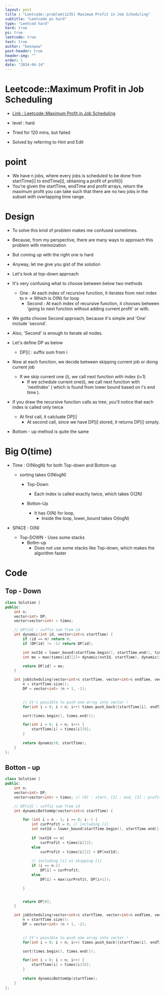 ```yaml
---
layout: post
title : "Leetcode::problem(1235) Maximum Profit in Job Scheduling"
subtitle: "Leetcode ps hard"
type: "Leetcod hard"
hard: true
ps: true
leetcode: true
text: true
author: "beenpow"
post-header: true
header-img: ""
order: 1
date: "2024-04-14"
---
```


# Leetcode::Maximum Profit in Job Scheduling
- [Link : Leetcode::Maximum Profit in Job Scheduling](https://leetcode.com/problems/maximum-profit-in-job-scheduling/)

- level : hard
- Tried for 120 mins, but failed
- Solved by referring to Hint and Edit 

# point
- We have n jobs, where every jobs is scheduled to be done from startTime[i] to endTime[i], obtaining a profit of profit[i]
- You're given the startTime, endTime and profit arrays, return the maximum profit you can take such that there are no two jobs in the subset with overlapping time range.

# Design
- To solve this kind of problem makes me confused sometimes.
- Because, from my perspective, there are many ways to approach this problem with memoization
- But coming up with the right one is hard
- Anyway, let me give you gist of the solution
- Let's look at top-down approach
- It's very confusing what to choose between below two methods
  - One : At each index of recursive function, it iterates from next index to n -> Which is O(N) for loop
	- Second : At each index of recursive function, it chooses between 'going to next function without adding current profit' or with.
- We gotta choose Second approach, because it's simple and 'One' include 'second'.
- Also, 'Second' is enough to iterate all nodes.
- Let's define DP as below
  - DP[i] : suffix sum from i
- Now at each function, we decide between skipping current job or doing current job
  - If we skip current one (i), we call next function with index (i+1)
	- If we schedule current one(i), we call next function with 'nextIndex' ( which is found from lower bound based on i's end time ).
- If you draw the recursive function calls as tree, you'll notice that each index is called only twice
  - At first call, it calcluate DP[i]
	- At second call, since we have DP[i] stored, it returns DP[i] simply.

- Bottom - up method is quite the same

# Big O(time)
- Time : O(NlogN) for both Top-down and Bottom-up
  - sorting takes O(NlogN)
	- Top-Down
	  - Each index is called exactly twice, which takes O(2N)
		
	- Botton-Up
	  - It has O(N) for loop,
		  - Inside the loop, lower_bound takes O(logN)

- SPACE : O(N)
  - Top-DOWN
		- Uses some stacks
	- Bottm-up
		- Does not use some stacks like Top-down, which makes the algorithm faster

# Code


## Top - Down

```cpp
class Solution {
public:
    int n;
    vector<int> DP;
    vector<vector<int> > times;

    // DP[id] : suffix sum from id
    int dynamic(int id, vector<int>& startTime) {
        if (id == n) return 0;
        if (DP[id] != -1) return DP[id];

        int nxtId = lower_bound(startTime.begin(), startTime.end(), times[id][1]) - startTime.begin();
        int mx = max(times[id][2]+ dynamic(nxtId, startTime), dynamic(id+1, startTime));

        return DP[id] = mx;
    }

    int jobScheduling(vector<int>& startTime, vector<int>& endTime, vector<int>& profit) {
        n = startTime.size();
        DP = vector<int> (n + 1, -1);
        

        // It's possible to push one array into vector !
        for(int i = 0; i < n; i++) times.push_back({startTime[i], endTime[i], profit[i]});

        sort(times.begin(), times.end());

        for(int i = 0; i < n; i++) {
            startTime[i] = times[i][0];
        }
        
        return dynamic(0, startTime);
    }
};
```

## Botton - up

```cpp
class Solution {
public:
    int n;
    vector<int> DP;
    vector<vector<int> > times; // [0] : start, [1] : end, [2] : profit

    // DP[id] : suffix sum from id
    int dynamicBottomUp(vector<int>& startTime) {

        for (int i = n - 1; i >= 0; i--) {
            int curProfit = 0; // including [i]
            int nxtId = lower_bound(startTime.begin(), startTime.end(), times[i][1]) - startTime.begin();
    
            if (nxtId == n)
                curProfit = times[i][2];
            else
                curProfit = times[i][2] + DP[nxtId];
            
            // including [i] vs skipping [i]
            if (i == n-1)
                DP[i] = curProfit;
            else
                DP[i] = max(curProfit, DP[i+1]);

        }


        return DP[0];
    }

    int jobScheduling(vector<int>& startTime, vector<int>& endTime, vector<int>& profit) {
        n = startTime.size();
        DP = vector<int> (n + 1, -1);
        

        // It's possible to push one array into vector !
        for(int i = 0; i < n; i++) times.push_back({startTime[i], endTime[i], profit[i]});

        sort(times.begin(), times.end());

        for(int i = 0; i < n; i++) {
            startTime[i] = times[i][0];
        }
        
        return dynamicBottomUp(startTime);
    }
};
```
